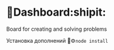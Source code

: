 # :pencil:Dashboard:shipit:  
Board for creating and solving problems  
  
Установка дополнений
:radio_button:⚙```node install```
